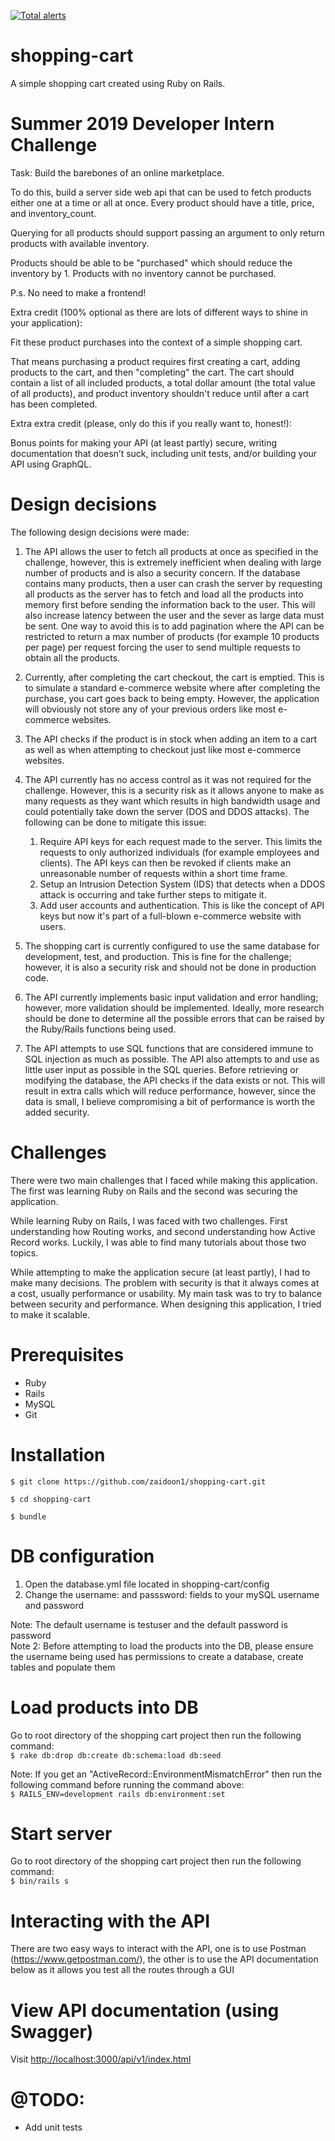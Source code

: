[![Total alerts](https://img.shields.io/lgtm/alerts/g/zaidoon1/shopping-cart.svg?logo=lgtm&logoWidth=18)](https://lgtm.com/projects/g/zaidoon1/shopping-cart/alerts/)

# shopping-cart
A simple shopping cart created using Ruby on Rails.

# Summer 2019 Developer Intern Challenge

Task: Build the barebones of an online marketplace.

To do this, build a server side web api that can be used to fetch products either one at a time or all at once.
Every product should have a title, price, and inventory_count.

Querying for all products should support passing an argument to only return products with available inventory. 

Products should be able to be "purchased" which should reduce the inventory by 1. Products with no inventory cannot be purchased.

P.s. No need to make a frontend!

Extra credit (100% optional as there are lots of different ways to shine in your application): 

Fit these product purchases into the context of a simple shopping cart. 

That means purchasing a product requires first creating a cart, adding products to the cart, and then "completing" the cart.
The cart should contain a list of all included products, a total dollar amount (the total value of all products), and product inventory shouldn't reduce until after a cart has been completed.

Extra extra credit (please, only do this if you really want to, honest!):

Bonus points for making your API (at least partly) secure, writing documentation that doesn’t suck, including unit tests, and/or building your API using GraphQL.

# Design decisions

The following design decisions were made:

1. The API allows the user to fetch all products at once as specified in the challenge, however, this is extremely inefficient when dealing with large number of products and is also a security concern. If the database contains many products, then a user can crash the server by requesting all products as the server has to fetch and load all the products into memory first before sending the information back to the user. This will also increase latency between the user and the sever as large data must be sent. One way to avoid this is to add pagination where the API can be restricted to return a max number of products (for example 10 products per page) per request forcing the user to send multiple requests to obtain all the products.

2. Currently, after completing the cart checkout, the cart is emptied. This is to simulate a standard e-commerce website where after completing the purchase, you cart goes back to being empty. However, the application will obviously not store any of your previous orders like most e-commerce websites.

3. The API checks if the product is in stock when adding an item to a cart as well as when attempting to checkout just like most e-commerce websites.

4. The API currently has no access control as it was not required for the challenge. However, this is a security risk as it allows anyone to make as many requests as they want which results in high bandwidth usage and could potentially take down the server (DOS and DDOS attacks). The following can be done to mitigate this issue:
    1. Require API keys for each request made to the server. This limits the requests to only authorized individuals (for example employees and clients). The API keys can then be revoked if clients make an unreasonable number of requests within a short time frame.
    2. Setup an Intrusion Detection System (IDS) that detects when a DDOS attack is occurring and take further steps to mitigate it.
    3. Add user accounts and authentication. This is like the concept of API keys but now it's part of a full-blown e-commerce website with users.

5. The shopping cart is currently configured to use the same database for development, test, and production. This is fine for the challenge; however, it is also a security risk and should not be done in production code.

6. The API currently implements basic input validation and error handling; however, more validation should be implemented. Ideally, more research should be done to determine all the possible errors that can be raised by the Ruby/Rails functions being used. 

7. The API attempts to use SQL functions that are considered immune to SQL injection as much as possible. The API also attempts to and use as little user input as possible in the SQL queries. Before retrieving or modifying the database, the API checks if the data exists or not. This will result in extra calls which will reduce performance, however, since the data is small, I believe compromising a bit of performance is worth the added security.

# Challenges
There were two main challenges that I faced while making this application. The first was learning Ruby on Rails and the second was securing the application.

While learning Ruby on Rails, I was faced with two challenges. First understanding how Routing works, and second understanding how Active Record works. Luckily, I was able to find many tutorials about those two topics.

While attempting to make the application secure (at least partly), I had to make many decisions. The problem with security is that it always comes at a cost, usually performance or usability. My main task was to try to balance between security and performance. When designing this application, I tried to make it scalable. 

# Prerequisites
- Ruby
- Rails
- MySQL
- Git

# Installation
`$ git clone https://github.com/zaidoon1/shopping-cart.git`

`$ cd shopping-cart`

`$ bundle`

# DB configuration
1. Open the database.yml file located in shopping-cart/config
2. Change the username: and passsword: fields to your mySQL username and password

Note: The default username is testuser and the default password is password<br>
Note 2: Before attempting to load the products into the DB, please ensure the username being used has permissions to create a database, create tables and populate them

# Load products into DB
Go to root directory of the shopping cart project then run the following command:<br>
`$ rake db:drop db:create db:schema:load db:seed`

Note: If you get an "ActiveRecord::EnvironmentMismatchError" then run the following command before running the command above:<br>
`$ RAILS_ENV=development rails db:environment:set`

# Start server
Go to root directory of the shopping cart project then run the following command:<br>
`$ bin/rails s`

# Interacting with the API
There are two easy ways to interact with the API, one is to use Postman (https://www.getpostman.com/), the other is to use the API documentation below as it allows you test all the routes through a GUI

# View API documentation (using Swagger)

Visit [http://localhost:3000/api/v1/index.html](http://localhost:3000/api/v1/index.html)

# @TODO:
- Add unit tests
